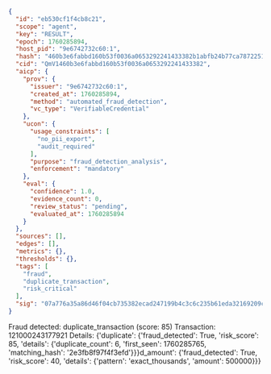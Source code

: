 ```json
{
  "id": "eb530cf1f4cb8c21",
  "scope": "agent",
  "key": "RESULT",
  "epoch": 1760285894,
  "host_pid": "9e6742732c60:1",
  "hash": "460b3e6fabbd160b53f0036a0653292241433382b1abfb24b77ca787225111c9",
  "cid": "QmV1460b3e6fabbd160b53f0036a0653292241433382",
  "aicp": {
    "prov": {
      "issuer": "9e6742732c60:1",
      "created_at": 1760285894,
      "method": "automated_fraud_detection",
      "vc_type": "VerifiableCredential"
    },
    "ucon": {
      "usage_constraints": [
        "no_pii_export",
        "audit_required"
      ],
      "purpose": "fraud_detection_analysis",
      "enforcement": "mandatory"
    },
    "eval": {
      "confidence": 1.0,
      "evidence_count": 0,
      "review_status": "pending",
      "evaluated_at": 1760285894
    }
  },
  "sources": [],
  "edges": [],
  "metrics": {},
  "thresholds": {},
  "tags": [
    "fraud",
    "duplicate_transaction",
    "risk_critical"
  ],
  "sig": "07a776a35a86d46f04cb735382ecad247199b4c3c6c235b61eda32169209cf70"
}
```

Fraud detected: duplicate_transaction (score: 85)
Transaction: 121000243177921
Details: {'duplicate': {'fraud_detected': True, 'risk_score': 85, 'details': {'duplicate_count': 6, 'first_seen': 1760285765, 'matching_hash': '2e3fb8f97f4f3efd'}}}d_amount': {'fraud_detected': True, 'risk_score': 40, 'details': {'pattern': 'exact_thousands', 'amount': 500000}}}